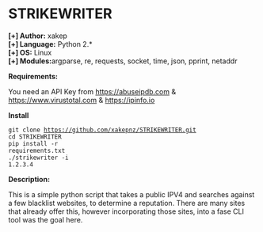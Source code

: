 # STRIKEWRITER

<b>[+] Author:</b> xakep<br />
<b>[+] Language:</b> Python 2.*<br />
<b>[+] OS:</b> Linux<br />
<b>[+] Modules:</b>argparse, re, requests, socket, time, json, pprint, netaddr<br />

<b>Requirements:</b>

You need an API Key from https://abuseipdb.com & https://www.virustotal.com & https://ipinfo.io

<b>Install</b>

<code>git clone https://github.com/xakepnz/STRIKEWRITER.git</code><br />
<code>cd STRIKEWRITER</code><br />
<code>pip install -r requirements.txt</code><br />
<code>./strikewriter -i 1.2.3.4</code><br />

<b>Description:</b>

This is a simple python script that takes a public IPV4 and searches against a few blacklist websites, to determine a reputation.
There are many sites that already offer this, however incorporating those sites, into a fase CLI tool was the goal here.
